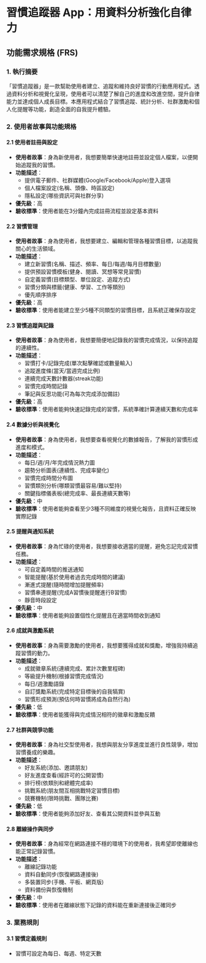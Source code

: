# 習慣追蹤器 App：用資料分析強化自律力

## 功能需求規格 (FRS)

### 1. 執行摘要
「習慣追蹤器」是一款幫助使用者建立、追蹤和維持良好習慣的行動應用程式。透過資料分析和視覺化呈現，使用者可以清楚了解自己的進度和改進空間，提升自律能力並達成個人成長目標。本應用程式結合了習慣追蹤、統計分析、社群激勵和個人化提醒等功能，創造全面的自我提升體驗。

### 2. 使用者故事與功能規格

#### 2.1 使用者註冊與設定
- **使用者故事**：身為新使用者，我想要簡單快速地註冊並設定個人檔案，以便開始追蹤我的習慣。
- **功能描述**：
  - 提供電子郵件、社群媒體(Google/Facebook/Apple)登入選項
  - 個人檔案設定(名稱、頭像、時區設定)
  - 隱私設定(哪些資訊可與社群分享)
- **優先級**：高
- **驗收標準**：使用者能在3分鐘內完成註冊流程並設定基本資料

#### 2.2 習慣管理
- **使用者故事**：身為使用者，我想要建立、編輯和管理各種習慣目標，以追蹤我關心的生活領域。
- **功能描述**：
  - 建立新習慣(名稱、描述、頻率、每日/每週/每月目標數量)
  - 提供預設習慣模板(健身、閱讀、冥想等常見習慣)
  - 自定義習慣(目標類型、單位設定、追蹤方式)
  - 習慣分類與標籤(健康、學習、工作等類別)
  - 優先順序排序
- **優先級**：高
- **驗收標準**：使用者能建立至少5種不同類型的習慣目標，且系統正確保存設定

#### 2.3 習慣追蹤與記錄
- **使用者故事**：身為使用者，我想要簡便地記錄我的習慣完成情況，以保持追蹤的連續性。
- **功能描述**：
  - 習慣打卡/記錄完成(單次點擊確認或數量輸入)
  - 追蹤進度條(當天/當週完成比例)
  - 連續完成天數計數器(streak功能)
  - 習慣完成時間記錄
  - 筆記與反思功能(可為每次完成添加備註)
- **優先級**：高
- **驗收標準**：使用者能夠快速記錄完成的習慣，系統準確計算連續天數和完成率

#### 2.4 數據分析與視覺化
- **使用者故事**：身為使用者，我想要查看視覺化的數據報告，了解我的習慣形成進度和模式。
- **功能描述**：
  - 每日/週/月/年完成情況熱力圖
  - 趨勢分析圖表(連續性、完成率變化)
  - 習慣完成時間分布圖
  - 習慣類別分析(哪類習慣最容易/難以堅持)
  - 關鍵指標儀表板(總完成率、最長連續天數等)
- **優先級**：中
- **驗收標準**：使用者能夠查看至少3種不同維度的視覺化報告，且資料正確反映實際記錄

#### 2.5 提醒與通知系統
- **使用者故事**：身為忙碌的使用者，我想要接收適當的提醒，避免忘記完成習慣任務。
- **功能描述**：
  - 可自定義時間的推送通知
  - 智能提醒(基於使用者過去完成時間的建議)
  - 漸進式提醒(隨時間增加提醒頻率)
  - 習慣串連提醒(完成A習慣後提醒進行B習慣)
  - 靜音時段設定
- **優先級**：中
- **驗收標準**：使用者能夠設置個性化提醒且在適當時間收到通知

#### 2.6 成就與激勵系統
- **使用者故事**：身為需要激勵的使用者，我想要獲得成就和獎勵，增強我持續追蹤習慣的動力。
- **功能描述**：
  - 成就徽章系統(連續完成、累計次數里程碑)
  - 等級提升機制(根據習慣完成情況)
  - 每日/週激勵語錄
  - 自訂獎勵系統(完成特定目標後的自我犒賞)
  - 習慣形成預測(預估何時習慣將成為自然行為)
- **優先級**：低
- **驗收標準**：使用者能獲得與完成情況相符的徽章和激勵反饋

#### 2.7 社群與競爭功能
- **使用者故事**：身為社交型使用者，我想與朋友分享進度並進行良性競爭，增加習慣養成的樂趣。
- **功能描述**：
  - 好友系統(添加、邀請朋友)
  - 好友進度查看(經許可的公開習慣)
  - 排行榜(依類別和總體完成率)
  - 挑戰系統(朋友間互相挑戰特定習慣目標)
  - 競賽機制(限時挑戰、團隊比賽)
- **優先級**：低
- **驗收標準**：使用者能夠添加好友、查看其公開資料並參與互動

#### 2.8 離線操作與同步
- **使用者故事**：身為經常在網路連接不穩的環境下的使用者，我希望即使離線也能正常記錄習慣。
- **功能描述**：
  - 離線記錄功能
  - 資料自動同步(恢復網路連接後)
  - 多裝置同步(手機、平板、網頁版)
  - 資料備份與恢復機制
- **優先級**：中
- **驗收標準**：使用者在離線狀態下記錄的資料能在重新連接後正確同步

### 3. 業務規則

#### 3.1 習慣定義規則
- 習慣可設定為每日、每週、特定天數